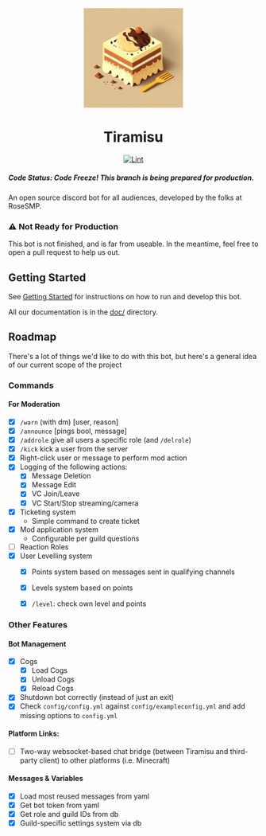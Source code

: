 <div align="center"><a href="https://github.com/RoseSMP/Tiramisu"><img src='src/tiramisu.png' alt='Tiramisu, an italian cake with coffee, chocolate, and creamy white icing. Drawn in a simplistic square ' width=200></a>
<h1> Tiramisu </h1>
<a href="https://github.com/RoseSMP/Tiramisu/actions/workflows/pylint.yml"><img src="https://github.com/RoseSMP/Tiramisu/actions/workflows/pylint.yml/badge.svg?branch=main&event=push" alt="Lint"></a>
</div>

##### Code Status: Code Freeze! This branch is being prepared for production.


An open source discord bot for all audiences, developed by the folks at RoseSMP.

### ⚠️ Not Ready for Production
This bot is not finished, and is far from useable. In the meantime, feel free to open a pull request to help us out.

## Getting Started
See [Getting Started](./doc/getting-started.md) for instructions on how to run and develop this bot.

All our documentation is in the [doc/](/doc/) directory.

## Roadmap
There's a lot of things we'd like to do with this bot, but here's a general idea of our current scope of the project

### Commands
#### For Moderation
- [x] `/warn` (with dm) [user, reason]
- [x] `/announce` [pings bool, message]
- [x] `/addrole` give all users a specific role (and `/delrole`)
- [x] `/kick` kick a user from the server
- [x] Right-click user or message to perform mod action
- [x] Logging of the following actions:
  * [x] Message Deletion
  * [x] Message Edit
  * [x] VC Join/Leave
  * [x] VC Start/Stop streaming/camera
- [x] Ticketing system
  * Simple command to create ticket
- [x] Mod application system
  * Configurable per guild questions
- [ ] Reaction Roles
- [x] User Levelling system
  * [x] Points system based on messages sent in qualifying channels
  * [x] Levels system based on points
  * [x] `/level`: check own level and points


### Other Features
#### Bot Management
- [x] Cogs
  - [x] Load Cogs
  - [x] Unload Cogs
  - [x] Reload Cogs
- [x] Shutdown bot correctly (instead of just an exit)
- [x] Check `config/config.yml` against `config/exampleconfig.yml` and add missing options to `config.yml`

#### Platform Links:
- [ ] Two-way websocket-based chat bridge (between Tiramisu and third-party client) to other platforms (i.e. Minecraft)

#### Messages & Variables
- [x] Load most reused messages from yaml
- [x] Get bot token from yaml
- [x] Get role and guild IDs from db
- [x] Guild-specific settings system via db
